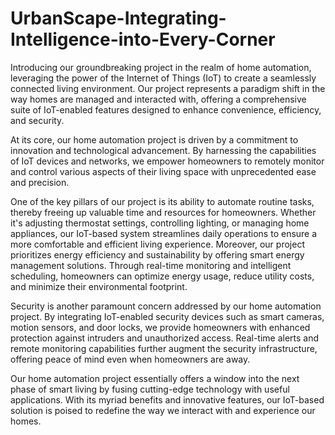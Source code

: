 # UrbanScape-Integrating-Intelligence-into-Every-Corner

 Introducing our groundbreaking project in the realm of home automation, leveraging the power of the Internet of Things (IoT) to create a seamlessly connected living environment. Our project represents a paradigm shift in the way homes are managed and interacted with, offering a comprehensive suite of IoT-enabled features designed to enhance convenience, efficiency, and security.

At its core, our home automation project is driven by a commitment to innovation and technological advancement. By harnessing the capabilities of IoT devices and networks, we empower homeowners to remotely monitor and control various aspects of their living space with unprecedented ease and precision.

One of the key pillars of our project is its ability to automate routine tasks, thereby freeing up valuable time and resources for homeowners. Whether it's adjusting thermostat settings, controlling lighting, or managing home appliances, our IoT-based system streamlines daily operations to ensure a more comfortable and efficient living experience. Moreover, our project prioritizes energy efficiency and sustainability by offering smart energy management solutions. Through real-time monitoring and intelligent scheduling, homeowners can optimize energy usage, reduce utility costs, and minimize their environmental footprint.

Security is another paramount concern addressed by our home automation project. By integrating IoT-enabled security devices such as smart cameras, motion sensors, and door locks, we provide homeowners with enhanced protection against intruders and unauthorized access. Real-time alerts and remote monitoring capabilities further augment the security infrastructure, offering peace of mind even when homeowners are away.
 
Our home automation project essentially offers a window into the next phase of smart living by fusing cutting-edge technology with useful applications. With its myriad benefits and innovative features, our IoT-based solution is poised to redefine the way we interact with and experience our homes.
